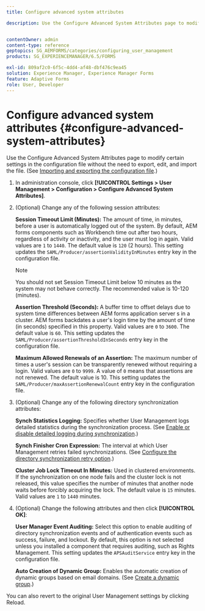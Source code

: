 ```yaml
---
title: Configure advanced system attributes

description: Use the Configure Advanced System Attributes page to modify certain settings in the configuration file without the need to export, edit, and import the file.


contentOwner: admin
content-type: reference
geptopics: SG_AEMFORMS/categories/configuring_user_management
products: SG_EXPERIENCEMANAGER/6.5/FORMS

exl-id: 809af2c0-6f5c-4dd4-af48-dbf476c9ea45
solution: Experience Manager, Experience Manager Forms
feature: Adaptive Forms
role: User, Developer
---
```

# Configure advanced system attributes {#configure-advanced-system-attributes}

Use the Configure Advanced System Attributes page to modify certain settings in the configuration file without the need to export, edit, and import the file. (See [Importing and exporting the configuration file](/help/forms/using/admin-help/importing-exporting-configuration-file.md#importing-and-exporting-the-configuration-file).)

1. In administration console, click **[!UICONTROL Settings > User Management > Configuration > Configure Advanced System Attributes]**.
1. (Optional) Change any of the following session attributes:

   **Session Timeout Limit (Minutes):** The amount of time, in minutes, before a user is automatically logged out of the system. By default, AEM forms components such as Workbench time out after two hours, regardless of activity or inactivity, and the user must log in again. Valid values are `1` to `1440`. The default value is `120` (2 hours). This setting updates the `SAML/Producer/assertionValidityInMinutes` entry key in the configuration file.

   >[!NOTE]
   >
   >You should not set Session Timeout Limit below 10 minutes as the system may not behave correctly. The recommended value is 10-120 (minutes).

   **Assertion Threshold (Seconds):** A buffer time to offset delays due to system time differences between AEM forms application server s in a cluster. AEM forms backdates a user's login time by the amount of time (in seconds) specified in this property. Valid values are `0` to `3600`. The default value is `60`. This setting updates the `SAML/Producer/assertionThresholdInSeconds` entry key in the configuration file.

   **Maximum Allowed Renewals of an Assertion:** The maximum number of times a user's session can be transparently renewed without requiring a login. Valid values are `0` to `9999`. A value of `0` means that assertions are not renewed. The default value is 10. This setting updates the `SAML/Producer/maxAssertionRenewalCount` entry key in the configuration file.

1. (Optional) Change any of the following directory synchronization attributes:

   **Synch Statistics Logging:** Specifies whether User Management logs detailed statistics during the synchronization process. (See [Enable or disable detailed logging during synchronization](/help/forms/using/admin-help/synchronizing-directories.md#enable-or-disable-detailed-logging-during-synchronization).)

   **Synch Finisher Cron Expression:** The interval at which User Management retries failed synchronizations. (See [Configure the directory synchronization retry option](/help/forms/using/admin-help/synchronizing-directories.md#configure-the-directory-synchronization-retry-option).)

   **Cluster Job Lock Timeout In Minutes:** Used in clustered environments. If the synchronization on one node fails and the cluster lock is not released, this value specifies the number of minutes that another node waits before forcibly acquiring the lock. The default value is `15` minutes. Valid values are `1` to `1440` minutes.

1. (Optional) Change the following attributes and then click **[!UICONTROL OK]**:

   **User Manager Event Auditing:** Select this option to enable auditing of directory synchronization events and of authentication events such as success, failure, and lockout. By default, this option is not selected unless you installed a component that requires auditing, such as Rights Management. This setting updates the `APSAuditService` entry key in the configuration file.

   **Auto Creation of Dynamic Group:** Enables the automatic creation of dynamic groups based on email domains. (See [Create a dynamic group](/help/forms/using/admin-help/creating-configuring-groups.md#create-a-dynamic-group).)

You can also revert to the original User Management settings by clicking Reload.
